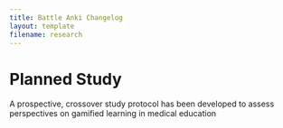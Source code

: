 ```yaml
---
title: Battle Anki Changelog
layout: template
filename: research
---
```


# Planned Study

A prospective, crossover study protocol has been developed to assess perspectives on gamified learning in medical education
